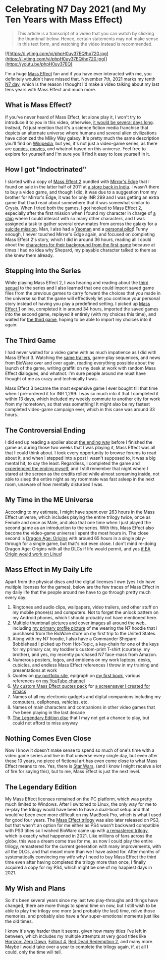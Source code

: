# Celebrating N7 Day 2021 (and My Ten Years with Mass Effect)

> This article is a transcript of a video that you can watch by clicking the thumbnail below. Hence, certain statements may not make sense in this text form, and watching the video instead is recommended.

[![https://i.ytimg.com/vi/phpH0uy37EQ/hq720.jpg](https://i.ytimg.com/vi/phpH0uy37EQ/hq720.jpg)](https://youtu.be/phpH0uy37EQ)

I'm a huge [Mass Effect](https://store.steampowered.com/app/17460/Mass_Effect_2007) fan and if you have ever interacted with me, you definitely wouldn't have missed that. November 7th, 2021 marks my tenth [N7 day](https://blog.bioware.com/2020/11/07/happy-n7-day-4), which is the reason I thought I'd make a video talking about my last tens years with Mass Effect and much more.

## What is Mass Effect?

If you've never heard of Mass Effect, let alone play it, I won't try to introduce it to you in this video, otherwise, [it would be several days long](https://myterminal.me/diary/20150621/Can-a-video-game-consume-you). Instead, I'd just mention that it's a science fiction media franchise that depicts an alternate universe where humans and several alien civilizations have colonized the Milky Way galaxy. It's pretty much the same description you'll find on [Wikipedia](https://en.wikipedia.org/wiki/Mass_Effect), but yes, it's not just a video-game series, as there are [comics](https://digital.darkhorse.com/series/11/mass-effect), [movies](https://www.imdb.com/title/tt2140141), and whatnot based on this universe. Feel free to explore for yourself and I'm sure you'll find it easy to lose yourself in it.

## How I got "Indoctrinated"

I started with a copy of [Mass Effect 2](https://www.ea.com/games/mass-effect/mass-effect-2) bundled with [Mirror's Edge](https://store.steampowered.com/app/17410/Mirrors_Edge) that I found on sale in the latter half of 2011 at [a store back in India](https://paytmmall.com/shop/h/ezone-store). I wasn't there to buy a video game, and though I did, it was due to a suggestion from my brother for Mirror's Edge, it was for only INR 299 and I was getting an extra game that I had read about somewhere that it was somewhat similar to [Crysis](https://www.crysis.com). When I tried both the games, I got hooked to Mass Effect 2, especially after the first mission when I found my character in charge of [a ship](https://masseffect.fandom.com/wiki/SSV_Normandy) where I could interact with so many other characters, and I was assigned a task to gather several crew-mates from across the galaxy for a [suicide mission](https://masseffect.fandom.com/wiki/Suicide_Mission). Man, I also had a [Yeoman](https://masseffect.fandom.com/wiki/Kelly_Chambers) and a [personal pilot](https://masseffect.fandom.com/wiki/Jeff_%22Joker%22_Moreau)! Funny enough, I never touched Mirror's Edge again, and focused on completing Mass Effect 2's story, which I did in around 36 hours, reading all I could about the [characters for their background from the first game](https://masseffect.fandom.com/wiki/Category:Characters) because at times I had no idea why Shepard, my playable character talked to them as she knew them already.

## Stepping into the Series

While playing Mass Effect 2, I was hearing and reading about the [third sequel](https://www.ea.com/games/mass-effect/mass-effect-3) to the series and I also learned that one could import saved game files from the previous games to carry forward the choices that you made in the universe so that the game will effectively let you continue your personal story instead of having you play a predefined setting. I picked up [Mass Effect 1](https://www.ea.com/games/mass-effect/mass-effect) online, completed it in around 34 hours, imported the saved games into the second game, replayed it entirely (with my choices this time), and waited for [the third game](https://masseffect.fandom.com/wiki/Mass_Effect_3), hoping to be able to import my choices into it again.

## The Third Game

I had never waited for a video game with as much impatience as I did with Mass Effect 3. Watching the [same trailers](https://www.youtube.com/results?search_query=mass+effect+3+official+trailer), game-play sequences, and news from BioWare over and over again, reading everything possible about the launch of the game, writing graffiti on my desk at work with random Mass Effect dialogues, and whatnot. I'm sure people around me must have thought of me as crazy and technically I was.

Mass Effect 3 became the most expensive game I ever bought till that time when I pre-ordered it for INR 1,299. I was so much into it that I completed it within 13 days, which included my weekly commute to another city for work from my hometown, so that was something! It might also be my fastest completed video-game campaign ever, which in this case was around 33 hours.

## The Controversial Ending

I did end up reading a spoiler about [the ending way](https://kotaku.com/why-mass-effect-3s-ending-was-so-damn-terrible-5892676) before I finished the game as during those two weeks that I was playing it, Mass Effect was all that I could think about. I took every opportunity to browse forums to read about it, and when I stepped into a post I wasn't supposed to, it was a big mental hit, to say the least. Regardless, I completed the game and [experienced the ending myself](https://www.youtube.com/watch?v=NWFWdfZw-9k), and I still remember that night where I stared at the screen as the credits rolled while almost screaming inside, not able to sleep the entire night as my roommate was fast asleep in the next room, unaware of how mentally disturbed I was.

## My Time in the ME Universe

According to my estimate, I might have spent over 263 hours in the Mass Effect universe, which includes playing the entire trilogy twice, once as Female and once as Male, and also that one time when I just played the second game as an introduction to the series. With this, Mass Effect also become the video-game universe I spent the most hours in. The close second is [Dragon Age: Origins](https://www.ea.com/games/dragon-age/dragon-age-origins) with around 65 hours in a single play-through for a single game, but that's not even close. I don't mind re-doing Dragon Age: Origins with all the DLCs if life would permit, and yes [if EA Origin would work on Linux](https://www.origin.com/usa/en-us/game-library/ogd/Origin.OFR.50.0001535/friends-who-play)!

## Mass Effect in My Daily Life

Apart from the physical discs and the digital licenses I own (yes I do have multiple licenses for the games), below are the few traces of Mass Effect in my daily life that the people around me have to go through pretty much every day:

1. Ringtones and audio clips, wallpapers, video trailers, and other stuff on my mobile phone(s) and computers. Not to forget the unlock pattern on my Android phones, which I should probably not have mentioned here.
2. Multiple thumbnail pictures and cover images all around the web, including [my primary profile picture](https://about.me/mohdismail_ansari) of me wearing the N7 hoodie that I purchased from the BioWare store on my first trip to the United States.
3. Along with my N7 hoodie, I also have a Commander Shepard Bobblehead I picked up from Hot-Topic, a key-chain for one of the keys for my primary car, my toddler's custom-print T-shirt (courtesy: my brother), and yes, my recently purchased N7 face-mask from Amazon.
4. Numerous posters, logos, and emblems on my work laptops, desks, cubicles, and endless Mass Effect references I throw in my training and presentations at work
5. Quotes on [my portfolio site](https://myterminal.me), epigraph on [my first book](https://books2read.com/how-to-stay-sane-with-your-tasks), various references on [my YouTube channel](https://www.youtube.com/myTerminal)
6. [My custom Mass Effect quotes pack](https://github.com/myTerminal/.emacs.d/blob/master/emacs/myTerminal/_zone-quotes-masseffect.el) for [a screensaver I created for Emacs](https://github.com/myTerminal/zone-quotes)
7. Names of all my electronic gadgets and digital companions including my computers, cellphones, vehicles, etc.
8. Names of main characters and companions in other video games that I've been playing in the last decade
9. [The Legendary Edition disc](https://www.amazon.com/Mass-Effect-Legendary-PlayStation-4/dp/B08MXTDGN6) that I may not get a chance to play, but could not afford to miss anyway

## Nothing Comes Even Close

Now I know it doesn't make sense to spend so much of one's time with a video game series and live in that universe every single day, but even after these 10 years, no piece of fictional art has even come close to what Mass Effect means to me. Yes, there is [Star Wars](https://en.wikipedia.org/wiki/Star_Wars), (and I know I might receive a lot of fire for saying this), but to me, Mass Effect is just the next level.

## The Legendary Edition

My Mass Effect licenses remained on the PC platform, which was pretty much limited to Windows. After I switched to Linux, the only way for me to re-play the trilogy would have been to have a dual-boot setup and that would've been even more difficult on my MacBook Pro, which is what I used for good four years. The [Mass Effect trilogy](https://www.ea.com/games/mass-effect/mass-effect-trilogy) was also later released on PS3, but that wasn't an option for me either as PS4 wasn't backward compatible with PS3 titles so I wished BioWare came up with [a remastered trilogy](https://www.ea.com/games/mass-effect/mass-effect-legendary-edition), which is exactly what happened in 2021. Like millions of fans across the globe, this was a dream come true for me, as now I could play the entire trilogy, remastered for the current generation with many improvements, with all the DLCs, and that meant more than we I have asked for. After months of systematically convincing my wife why I need to buy Mass Effect the third time even after having completed the trilogy more than once, I finally acquired a copy for my PS4, which might be one of my happiest days in 2021.

## My Wish and Plans

So it's been several years since my last two play-throughs and things have changed, there are more things to spend time on now, but I still wish to be able to play the trilogy one more (and probably the last) time, relive those memories, and probably also have a few super-emotional moments just like the old times.

I know it's way harder than it seems, given how many titles I've left in between, which includes my multiple attempts at very good titles like [Horizon: Zero Dawn](https://www.playstation.com/en-us/games/horizon-zero-dawn), [Fallout 4](https://fallout.bethesda.net/en/games/fallout-4), [Red Dead Redemption 2](https://www.rockstargames.com/reddeadredemption2), and many more. Maybe I would take over a year to complete the trilogy again, if, at all I could, only the time will tell.
